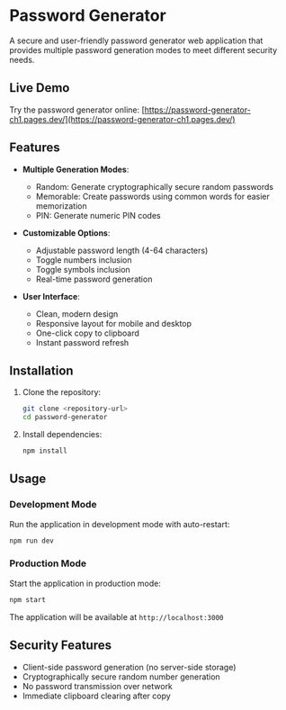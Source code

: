 # Password Generator

A secure and user-friendly password generator web application that provides multiple password generation modes to meet different security needs.

## Live Demo

Try the password generator online: [https://password-generator-ch1.pages.dev/](https://password-generator-ch1.pages.dev/)

## Features

- **Multiple Generation Modes**:
  - Random: Generate cryptographically secure random passwords
  - Memorable: Create passwords using common words for easier memorization
  - PIN: Generate numeric PIN codes

- **Customizable Options**:
  - Adjustable password length (4-64 characters)
  - Toggle numbers inclusion
  - Toggle symbols inclusion
  - Real-time password generation

- **User Interface**:
  - Clean, modern design
  - Responsive layout for mobile and desktop
  - One-click copy to clipboard
  - Instant password refresh

## Installation

1. Clone the repository:
   ```bash
   git clone <repository-url>
   cd password-generator
   ```

2. Install dependencies:
   ```bash
   npm install
   ```

## Usage

### Development Mode

Run the application in development mode with auto-restart:

```bash
npm run dev
```

### Production Mode

Start the application in production mode:

```bash
npm start
```

The application will be available at `http://localhost:3000`


## Security Features

- Client-side password generation (no server-side storage)
- Cryptographically secure random number generation
- No password transmission over network
- Immediate clipboard clearing after copy